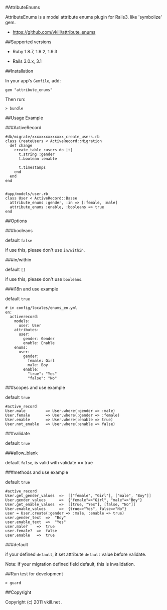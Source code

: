#AttributeEnums

AttributeEnums is a model attribute enums plugin for Rails3. like 'symbolize' gem.

* https://github.com/vkill/attribute_enums

##Supported versions

* Ruby 1.8.7, 1.9.2, 1.9.3

* Rails 3.0.x, 3.1


##Installation

In your app's `Gemfile`, add:

    gem "attribute_enums"

Then run:

    > bundle


##Usage Example

###ActiveRecord

    #db/migrate/xxxxxxxxxxxxxx_create_users.rb
    class CreateUsers < ActiveRecord::Migration
      def change
        create_table :users do |t|
          t.string :gender
          t.boolean :enable

          t.timestamps
        end
      end
    end


    #app/models/user.rb
    class User < ActiveRecord::Basse
      attribute_enums :gender, :in => [:female, :male]
      attribute_enums :enable, :booleans => true
    end


##Options

###booleans

default `false`

if use this, please don't use `in/within`.

###in/within

default `[]`

if use this, please don't use `booleans`.

###i18n and use example

default `true`

    # in config/locales/enums_en.yml
    en:
      activerecord:
        models:
          user: User
        attributes:
          user:
            gender: Gender
            enable: Enable
        enums:
          user:
            gender:
              female: Girl
              male: Boy
            enable:
              "true": "Yes"
              "false": "No"

###scopes and use example

default `true`

    #active_record
    User.male         => User.where(:gender => :male)
    User.female       => User.where(:gender => :female)
    User.enable       => User.where(:enable => true)
    User.not_enable   => User.where(:enable => false)

###validate

default `true`

###allow_blank

default `false`, is valid with validate == true

###methods and use example

default `true`

    #active_record
    User.get_gender_values  =>  [["female", "Girl"], ["male", "Boy"]]
    User.gender_values      =>  {"female"=>"Girl", "male"=>"Boy"}
    User.get_enable_values  =>  [[true, "Yes"], [false, "No"]]
    User.enable_values      =>  {true=>"Yes", false=>"No"}
    user = User.create(:gender => :male, :enable => true)
    user.gender_text  =>  "Boy"
    user.enable_text  =>  "Yes"
    user.male?    =>  true
    user.female?  =>  false
    user.enable   =>  true

###default

if your defined `default`, it set attribute `default` value before validate.

Note: if your migration defined field default, this is invalidation.


##Run test for development

    > guard


##Copyright

Copyright (c) 2011 vkill.net .

